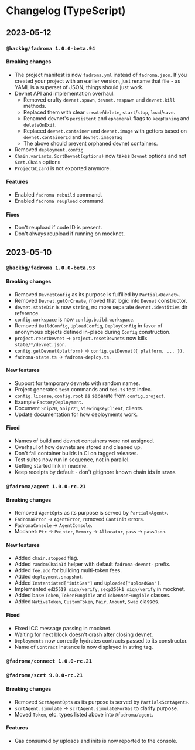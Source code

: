 # Changelog (TypeScript)

## 2023-05-12

### `@hackbg/fadroma 1.0.0-beta.94`

#### Breaking changes

* The project manifest is now `fadroma.yml` instead of `fadroma.json`.
  If you created your project with an earlier version, just rename that file -
  as YAML is a superset of JSON, things should just work.
* Devnet API and implementation overhaul:
  * Removed crufty `devnet.spawn`, `devnet.respawn` and `devnet.kill` methods.
  * Replaced them with clear `create`/`delete`, `start`/`stop`, `load`/`save`.
  * Renamed devnet's `persistent` and `ephemeral` flags to `keepRuning` and `deleteOnExit`.
  * Replaced `devnet.container` and `devnet.image` with getters
    based on `devnet.containerId` and `devnet.imageTag`
  * The above should prevent orphaned devnet containers.
* Removed `deployment.config`
* `Chain.variants.ScrtDevnet(options)` now takes `Devnet` options and not `Scrt.Chain` options
* `ProjectWizard` is not exported anymore.

#### Features

* Enabled `fadroma rebuild` command.
* Enabled `fadroma reupload` command.

#### Fixes

* Don't reupload if code ID is present.
* Don't always reupload if running on mocknet.

## 2023-05-10

### `@hackbg/fadroma 1.0.0-beta.93`

#### Breaking changes

* Removed `DevnetConfig` as its purpose is fulfilled by `Partial<Devnet>`.
* Removed `Devnet.getOrCreate`, moved that logic into `Devnet` constructor.
* `devnet.stateDir` is now `string`, no more separate `devnet.identities` dir reference.
* `config.workspace` is now `config.build.workspace`.
* Removed `BuildConfig`, `UploadConfig`, `DeployConfig` in favor of
  anonymous objects defined in-place during `Config` construction.
* `project.resetDevnet` -> `project.resetDevnets` now kills `state/*/devnet.json`.
* `config.getDevnet(platform)` -> `config.getDevnet({ platform, ... })`.
* `fadroma-state.ts` -> `fadroma-deploy.ts`.

#### New features

* Support for temporary devnets with random names.
* Project generates `test` commands and `tes.ts` test index.
* `config.license`, `config.root` as separate from `config.project`.
* Example `FactoryDeployment`.
* Document `Snip20`, `Snip721`, `ViewingKeyClient`, clients.
* Update documentation for how deployments work.

#### Fixed

* Names of build and devnet containers were not assigned.
* Overhaul of how devnets are stored and cleaned up.
* Don't fail container builds in CI on tagged releases.
* Test suites now run in sequence, not in parallel.
* Getting started link in readme.
* Keep receipts by default - don't gitignore known chain ids in `state`.

### `@fadroma/agent 1.0.0-rc.21`

#### Breaking changes

* Removed `AgentOpts` as its purpose is served by `Partial<Agent>`.
* `FadromaError` -> `AgentError`, removed `CantInit` errors.
* `FadromaConsole` -> `AgentConsole`.
* Mocknet: `Ptr` -> `Pointer`, `Memory` -> `Allocator`, `pass` -> `passJson`.

#### New features

* Added `chain.stopped` flag.
* Added `randomChainId` helper with default `fadroma-devnet-` prefix.
* Added `fee.add` for building multi-token fees.
* Added `deployment.snapshot`.
* Added `Instantiated["initGas"]` and `Uploaded["uploadGas"]`.
* Implemented `ed25519_sign/verify`, `secp256k1_sign/verify` in mocknet.
* Added base `Token`, `TokenFungible` and `TokenNonFungible` classes.
* Added `NativeToken`, `CustomToken`, `Pair`, `Amount`, `Swap` classes.

#### Fixed

* Fixed ICC message passing in mocknet.
* Waiting for next block doesn't crash after closing devnet.
* `Deployments` now correctly hydrates contracts passed to its constructor.
* Name of `Contract` instance is now displayed in string tag.

### `@fadroma/connect 1.0.0-rc.21`

### `@fadroma/scrt 9.0.0-rc.21`

#### Breaking changes

* Removed `ScrtAgentOpts` as its purpose is served by `Partial<ScrtAgent>`.
* `scrtAgent.simulate` -> `scrtAgent.simulateForGas` to clarify purpose.
* Moved `Token`, etc. types listed above into `@fadroma/agent`.

#### Features

* Gas consumed by uploads and inits is now reported to the console.
